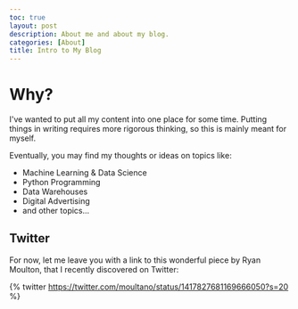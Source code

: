 ```yaml
---
toc: true
layout: post
description: About me and about my blog.
categories: [About]
title: Intro to My Blog
---
```

# Why?

I've wanted to put all my content into one place for some time. 
Putting things in writing requires more rigorous thinking, so this is mainly meant for myself.

Eventually, you may find my thoughts or ideas on topics like:
- Machine Learning & Data Science
- Python Programming
- Data Warehouses
- Digital Advertising
- and other topics...

## Twitter

For now, let me leave you with a link to this wonderful piece by Ryan Moulton, that I recently discovered on Twitter:

{% twitter https://twitter.com/moultano/status/1417827681169666050?s=20 %}
